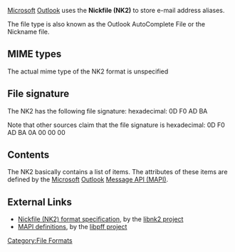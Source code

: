 [Microsoft](Microsoft "wikilink") [Outlook](Outlook "wikilink") uses the
**Nickfile (NK2)** to store e-mail address aliases.

The file type is also known as the Outlook AutoComplete File or the
Nickname file.

## MIME types

The actual mime type of the NK2 format is unspecified

## File signature

The NK2 has the following file signature: hexadecimal: 0D F0 AD BA

Note that other sources claim that the file signature is hexadecimal: 0D
F0 AD BA 0A 00 00 00

## Contents

The NK2 basically contains a list of items. The attributes of these
items are defined by the [Microsoft](Microsoft "wikilink")
[Outlook](Outlook "wikilink") [Message API
(MAPI)](Message_API_(MAPI) "wikilink").

## External Links

- [Nickfile (NK2) format
  specification](https://googledrive.com/host/0B3fBvzttpiiSZFNVS2JjWkNnelk/Nickfile%20(NK2)%20format.pdf),
  by the [libnk2 project](libnk2 "wikilink")
- [MAPI
  definitions](https://googledrive.com/host/0B3fBvzttpiiSRlR1QkU5Vk43ZWs/MAPI%20definitions.pdf),
  by the [libpff project](libpff "wikilink")

[Category:File Formats](Category:File_Formats "wikilink")
